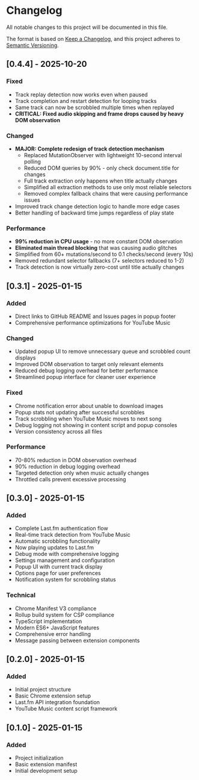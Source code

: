 # Changelog

All notable changes to this project will be documented in this file.

The format is based on [Keep a Changelog](https://keepachangelog.com/en/1.0.0/),
and this project adheres to [Semantic Versioning](https://semver.org/spec/v2.0.0.html).

## [0.4.4] - 2025-10-20

### Fixed
- Track replay detection now works even when paused
- Track completion and restart detection for looping tracks
- Same track can now be scrobbled multiple times when replayed
- **CRITICAL: Fixed audio skipping and frame drops caused by heavy DOM observation**

### Changed
- **MAJOR: Complete redesign of track detection mechanism**
  - Replaced MutationObserver with lightweight 10-second interval polling
  - Reduced DOM queries by 90% - only check document.title for changes
  - Full track extraction only happens when title actually changes
  - Simplified all extraction methods to use only most reliable selectors
  - Removed complex fallback chains that were causing performance issues
- Improved track change detection logic to handle more edge cases
- Better handling of backward time jumps regardless of play state

### Performance
- **99% reduction in CPU usage** - no more constant DOM observation
- **Eliminated main thread blocking** that was causing audio glitches
- Simplified from 60+ mutations/second to 0.1 checks/second (every 10s)
- Removed redundant selector fallbacks (7+ selectors reduced to 1-2)
- Track detection is now virtually zero-cost until title actually changes

## [0.3.1] - 2025-01-15

### Added
- Direct links to GitHub README and Issues pages in popup footer
- Comprehensive performance optimizations for YouTube Music

### Changed
- Updated popup UI to remove unnecessary queue and scrobbled count displays
- Improved DOM observation to target only relevant elements
- Reduced debug logging overhead for better performance
- Streamlined popup interface for cleaner user experience

### Fixed
- Chrome notification error about unable to download images
- Popup stats not updating after successful scrobbles
- Track scrobbling when YouTube Music moves to next song
- Debug logging not showing in content script and popup consoles
- Version consistency across all files

### Performance
- 70-80% reduction in DOM observation overhead
- 90% reduction in debug logging overhead
- Targeted detection only when music actually changes
- Throttled calls prevent excessive processing

## [0.3.0] - 2025-01-15

### Added
- Complete Last.fm authentication flow
- Real-time track detection from YouTube Music
- Automatic scrobbling functionality
- Now playing updates to Last.fm
- Debug mode with comprehensive logging
- Settings management and configuration
- Popup UI with current track display
- Options page for user preferences
- Notification system for scrobbling status

### Technical
- Chrome Manifest V3 compliance
- Rollup build system for CSP compliance
- TypeScript implementation
- Modern ES6+ JavaScript features
- Comprehensive error handling
- Message passing between extension components

## [0.2.0] - 2025-01-15

### Added
- Initial project structure
- Basic Chrome extension setup
- Last.fm API integration foundation
- YouTube Music content script framework

## [0.1.0] - 2025-01-15

### Added
- Project initialization
- Basic extension manifest
- Initial development setup
